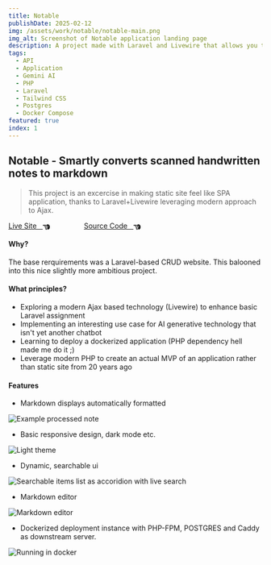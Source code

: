 ```yaml
---
title: Notable
publishDate: 2025-02-12
img: /assets/work/notable/notable-main.png
img_alt: Screenshot of Notable application landing page
description: A project made with Laravel and Livewire that allows you to upload scans of handwritten notes that get converted to markdown and formatted to display nicely. Uses Google Generative AI API to produce semantically correct output. Dockerized deployment.
tags:
  - API
  - Application
  - Gemini AI
  - PHP
  - Laravel
  - Tailwind CSS
  - Postgres
  - Docker Compose
featured: true
index: 1
---
```


## Notable - Smartly converts scanned handwritten notes to markdown

> This project is an excercise in making static site feel like SPA application, thanks to Laravel+Livewire leveraging modern approach to Ajax.

<a href="https://notable.tomgora.online">Live Site &nbsp; <svg xmlns="http://www.w3.org/2000/svg" style="margin-bottom:-4px;" width="1em" height="1em" viewBox="0 0 512 512"><path fill="currentColor" d="M32 96c-17.7 0-32 14.3-32 32s14.3 32 32 32h208V96zm160 192c-17.7 0-32 14.3-32 32s14.3 32 32 32h64c17.7 0 32-14.3 32-32s-14.3-32-32-32zm-64-64c0 17.7 14.3 32 32 32h48c17.7 0 32-14.3 32-32s-14.3-32-32-32h-48c-17.7 0-32 14.3-32 32m96 160c-17.7 0-32 14.3-32 32s14.3 32 32 32h64c17.7 0 32-14.3 32-32s-14.3-32-32-32zm88-96h-.6c5.4 9.4 8.6 20.3 8.6 32c0 13.2-4 25.4-10.8 35.6c24.9 8.7 42.8 32.5 42.8 60.4c0 11.7-3.1 22.6-8.6 32h8.6c88.4 0 160-71.6 160-160v-61.7c0-42.4-16.9-83.1-46.9-113.1l-11.6-11.6C429.5 77.5 396.9 64 363 64h-27c-35.3 0-64 28.7-64 64v88c0 22.1 17.9 40 40 40s40-17.9 40-40v-56c0-8.8 7.2-16 16-16s16 7.2 16 16v56c0 39.8-32.2 72-72 72"/></svg></a>
<a href="https://github.com/tom-gora/notable" style="margin-left: 4rem;">Source Code &nbsp; <svg xmlns="http://www.w3.org/2000/svg" style="margin-bottom:-4px;" width="1em" height="1em" viewBox="0 0 512 512"><path fill="currentColor" d="M32 96c-17.7 0-32 14.3-32 32s14.3 32 32 32h208V96zm160 192c-17.7 0-32 14.3-32 32s14.3 32 32 32h64c17.7 0 32-14.3 32-32s-14.3-32-32-32zm-64-64c0 17.7 14.3 32 32 32h48c17.7 0 32-14.3 32-32s-14.3-32-32-32h-48c-17.7 0-32 14.3-32 32m96 160c-17.7 0-32 14.3-32 32s14.3 32 32 32h64c17.7 0 32-14.3 32-32s-14.3-32-32-32zm88-96h-.6c5.4 9.4 8.6 20.3 8.6 32c0 13.2-4 25.4-10.8 35.6c24.9 8.7 42.8 32.5 42.8 60.4c0 11.7-3.1 22.6-8.6 32h8.6c88.4 0 160-71.6 160-160v-61.7c0-42.4-16.9-83.1-46.9-113.1l-11.6-11.6C429.5 77.5 396.9 64 363 64h-27c-35.3 0-64 28.7-64 64v88c0 22.1 17.9 40 40 40s40-17.9 40-40v-56c0-8.8 7.2-16 16-16s16 7.2 16 16v56c0 39.8-32.2 72-72 72"/></svg></a>

#### Why?

The base rerquirements was a Laravel-based CRUD website. This balooned into this nice slightly more ambitious project.

#### What principles?

- Exploring a modern Ajax based technology (Livewire) to enhance basic Laravel assignment
- Implementing an interesting use case for AI generative technology that isn't yet another chatbot
- Learning to deploy a dockerized application (PHP dependency hell made me do it ;)
- Leverage modern PHP to create an actual MVP of an application rather than static site from 20 years ago

#### Features

- Markdown displays automatically formatted

![Example processed note](/assets/work/notable/notable-01.png)

- Basic responsive design, dark mode etc.

![Light theme](/assets/work/notable/notable-03.png)

- Dynamic, searchable ui

![Searchable items list as accoridion with live search](/assets/work/notable/notable-02.png)

- Markdown editor

![Markdown editor](/assets/work/notable/notable-04.png)

- Dockerized deployment instance with PHP-FPM, POSTGRES and Caddy as downstream server.

![Running in docker](/assets/work/notable/notable-05.png)


